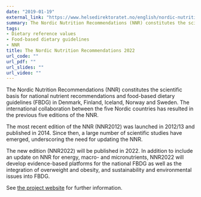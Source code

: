 ```yaml
---
date: "2019-01-19" 
external_link: "https://www.helsedirektoratet.no/english/nordic-nutrition-recommendations-2022"
summary: The Nordic Nutrition Recommendations (NNR) constitutes the scientific basis for national nutrient recommendations and food-based dietary guidelines (FBDG) in Denmark, Finland, Iceland, Norway and Sweden.
tags:
- Dietary reference values
- Food-based dietary guidelines
- NNR
title: The Nordic Nutrition Recommendations 2022
url_code: ""
url_pdf: ""
url_slides: ""
url_video: ""
---
```


The Nordic Nutrition Recommendations (NNR) constitutes the scientific basis for national nutrient recommendations and food-based dietary guidelines (FBDG) in Denmark, Finland, Iceland, Norway and Sweden. The international collaboration between the five Nordic countries has resulted in the previous five editions of the NNR.

The most recent edition of the NNR (NNR2012) was launched in 2012/13 and published in 2014. Since then, a large number of scientific studies have emerged, underscoring the need for updating the NNR.

The new edition (NNR2022) will be published in 2022. In addition to include an update on NNR for energy, macro- and micronutrients, NNR2022 will develop evidence-based platforms for the national FBDG as well as the integration of overweight and obesity, and sustainability and environmental issues into FBDG.

See [the project website](https://www.helsedirektoratet.no/english/nordic-nutrition-recommendations-2022) for further information. 